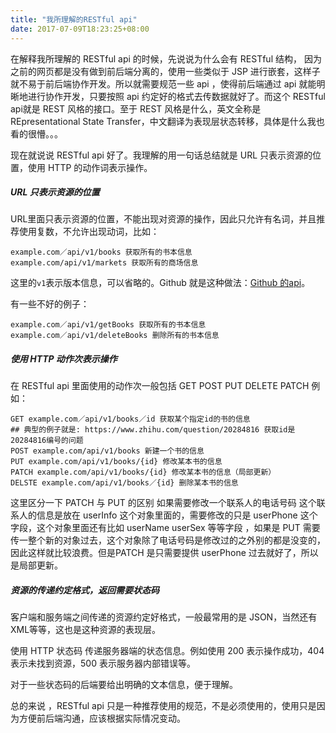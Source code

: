 ```yaml
---
title: "我所理解的RESTful api"
date: 2017-07-09T18:23:25+08:00
---
```

在解释我所理解的 RESTful api 的时候，先说说为什么会有 RESTful 结构， 因为之前的网页都是没有做到前后端分离的，使用一些类似于 JSP 进行嵌套，这样子就不易于前后端协作开发。所以就需要规范一些 api ，使得前后端通过 api 就能明晰地进行协作开发，只要按照 api 约定好的格式去传数据就好了。而这个 RESTful api就是 REST 风格的接口。至于 REST 风格是什么，英文全称是 REpresentational State Transfer，中文翻译为表现层状态转移，具体是什么我也看的很懵。。。

<!--more-->

现在就说说 RESTful api 好了。我理解的用一句话总结就是 URL 只表示资源的位置，使用 HTTP 的动作词表示操作。

##### URL 只表示资源的位置
URL里面只表示资源的位置，不能出现对资源的操作，因此只允许有名词，并且推荐使用复数，不允许出现动词，比如：
```
example.com／api/v1/books 获取所有的书本信息
example.com/api/v1/markets 获取所有的商场信息
```
这里的`v1`表示版本信息，可以省略的。Github 就是这种做法：[Github 的api](https://developer.github.com/v3/media/#request-specific-version)。

有一些不好的例子：
```
example.com／api/v1/getBooks 获取所有的书本信息
example.com／api/v1/deleteBooks 删除所有的书本信息
```

##### 使用 HTTP 动作次表示操作
在 RESTful api 里面使用的动作次一般包括 GET POST PUT DELETE PATCH
例如：
```
GET example.com／api/v1/books／id 获取某个指定id的书的信息
## 典型的例子就是: https://www.zhihu.com/question/20284816 获取id是20284816编号的问题
POST example.com/api/v1/books 新建一个书的信息
PUT example.com/api/v1/books/{id} 修改某本书的信息
PATCH example.com/api/v1/books/{id} 修改某本书的信息（局部更新）
DELSTE example.com/api/v1/books／{id} 删除某本书的信息
```
这里区分一下 PATCH 与 PUT 的区别
如果需要修改一个联系人的电话号码 这个联系人的信息是放在 userInfo 这个对象里面的，需要修改的只是 userPhone 这个字段，这个对象里面还有比如 userName userSex 等等字段 ，如果是 PUT 需要传一整个新的对象过去，这个对象除了电话号码是修改过的之外别的都是没变的，因此这样就比较浪费。但是PATCH 是只需要提供 userPhone 过去就好了，所以是局部更新。

##### 资源的传递约定格式，返回需要状态码
客户端和服务端之间传递的资源约定好格式，一般最常用的是 JSON，当然还有 XML等等，这也是这种资源的表现层。

使用 HTTP 状态码 传递服务器端的状态信息。例如使用 200 表示操作成功，404 表示未找到资源，500 表示服务器内部错误等。

对于一些状态码的后端要给出明确的文本信息，便于理解。

总的来说 ，RESTful api 只是一种推荐使用的规范，不是必须使用的，使用只是因为方便前后端沟通，应该根据实际情况变动。
